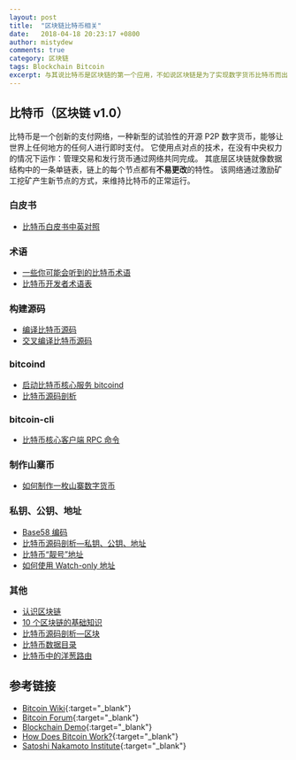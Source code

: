 ```yaml
---
layout: post
title:  "区块链比特币相关"
date:   2018-04-18 20:23:17 +0800
author: mistydew
comments: true
category: 区块链
tags: Blockchain Bitcoin
excerpt: 与其说比特币是区块链的第一个应用，不如说区块链是为了实现数字货币比特币而出现的一种组合现有技术的“新”技术。
---
```

## 比特币（区块链 v1.0）

比特币是一个创新的支付网络，一种新型的试验性的开源 P2P 数字货币，能够让世界上任何地方的任何人进行即时支付。
它使用点对点的技术，在没有中央权力的情况下运作：管理交易和发行货币通过网络共同完成。
其底层区块链就像数据结构中的一条单链表，链上的每个节点都有**不易更改**的特性。
该网络通过激励矿工挖矿产生新节点的方式，来维持比特币的正常运行。

### 白皮书

* [比特币白皮书中英对照](/blog/2018/04/Bitcoin-A-Peer-to-Peer-Electronic-Cash-System.html)

### 术语

* [一些你可能会听到的比特币术语](/blog/2018/10/bitcoin-vocabulary.html)
* [比特币开发者术语表](/blog/2018/10/bitcoin-developer-glossary.html)

### 构建源码

* [编译比特币源码](/blog/2018/05/compile-bitcoin.html)
* [交叉编译比特币源码](/blog/2018/09/cross-compile-bitcoin.html)

### bitcoind

* [启动比特币核心服务 bitcoind](/blog/2018/05/running-bitcoin.html)
* [比特币源码剖析](/blog/2018/05/the-annotated-bitcoin-sources.html)

### bitcoin-cli

* [比特币核心客户端 RPC 命令](/blog/2018/05/bitcoin-cli-commands.html)

### 制作山寨币

* [如何制作一枚山寨数字货币](/blog/2018/05/how-to-make-an-altcoin.html)

### 私钥、公钥、地址

* [Base58 编码](/blog/2018/05/base58-encoding.html)
* [比特币源码剖析—私钥、公钥、地址](/blog/2018/05/bitcoin-privpubkeyaddress.html)
* [比特币“靓号”地址](/blog/2018/05/bitcoin-vanity-address.html)
* [如何使用 Watch-only 地址](/blog/2018/04/how-to-use-watch-only-addresses.html)

### 其他

* [认识区块链](/blog/2018/09/get-to-know-the-blockchain.html)
* [10 个区块链的基础知识](/blog/2018/10/10-essential-blockchain-questions-and-answers.html)
* [比特币源码剖析—区块](/blog/2018/04/bitcoin-block.html)
* [比特币数据目录](/blog/2018/10/bitcoin-datadir.html)
* [比特币中的洋葱路由](/blog/2018/10/tor-support-in-bitcoin.html)

## 参考链接

* [Bitcoin Wiki](https://en.bitcoin.it/wiki/Main_Page){:target="_blank"}
* [Bitcoin Forum](https://bitcointalk.org){:target="_blank"}
* [Blockchain Demo](https://anders.com/blockchain){:target="_blank"}
* [How Does Bitcoin Work?](https://learnmeabitcoin.com){:target="_blank"}
* [Satoshi Nakamoto Institute](https://nakamotoinstitute.org){:target="_blank"}
